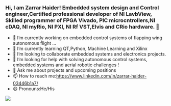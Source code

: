### Hi, I am Zarrar Haider! Embedded system design and Control engineer,Certified professional developer of NI LavbView, Skilled programmer of FPGA Vivado, PIC microcntrollers,NI cDAQ, NI myRio, NI PXI, NI Rf VST,Elvis and CRio hardware.  👋

- 🔭 I’m currently working on embedded control systems of flapping wing autonomous flight ...
- 🌱 I’m currently learning QT,Python, Machine Learning and Xilinx 
- 👯 I’m looking to collaborate embedded systems and electronics projects. 
- 🤔 I’m looking for help with solving autonomous control systems, embedded systems and aerial robotic challenges !
- 💬 Ask me about projects and upcoming positions 
- 📫 How to reach me:https://www.linkedin.com/in/zarrar-haider-03446b1a7/
- 😄 Pronouns:He/His
<img src= "https://github-readme-stats.vercel.app/api?username=Zarrar456&&show_icons=true&title_color=ffffff&icon_color=bb2acf&text_color=daf7dc&bg_color=151515">
